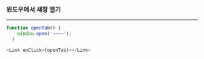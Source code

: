 ### 윈도우에서 새창 열기

---

```javascript
function openTab() {
    window.open('~~~~');
  }

<Link onClick={openTab}></Link>
```
